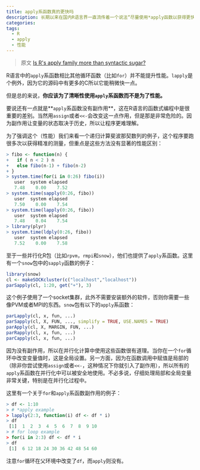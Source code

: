 ```yaml
---
title: apply系函数真的更快吗
description: 长期以来在国内R语言界一直流传着一个说法“尽量使用*apply函数以获得更快的速度”，很多人不加以验证就信以为真，并继续将这一说法传播下去。实际上只要在stackoverflow稍微搜索一下就能找到很多关于apply系函数性能的问题，以下翻译一篇votes数很高的答案，既清晰又明确。
categories:
tags:
  - R 
  - apply
  - 性能
---
```


> 原文 [Is R's apply family more than syntactic sugar?](https://stackoverflow.com/a/2276001)

R语言中的`apply`系函数相比其他循环函数（比如`for`）并不能提升性能。`lapply`是个例外，因为它的源码中有更多的C所以它能稍微快一点。

但是总的来说，**你应该为了清晰性使用`apply`系函数而不是为了性能。**

要说还有一点就是**`apply`系函数没有副作用**，这在R语言的函数式编程中是很重要的差别。当然用`assign`或者`<<-`会改变这一点作用，但是那是非常危险的。因为副作用让变量的状态取决于历史，所以让程序更难理解。

为了强调这个（性能）我们来看一个递归计算斐波那契数列的例子，这个程序要跑很多次以获得精准的测量，但重点是这些方法没有显著的性能区别：

```r
> fibo <- function(n) {
+   if ( n < 2 ) n
+   else fibo(n-1) + fibo(n-2)
+ }
> system.time(for(i in 0:26) fibo(i))
   user  system elapsed 
   7.48    0.00    7.52 
> system.time(sapply(0:26, fibo))
   user  system elapsed 
   7.50    0.00    7.54 
> system.time(lapply(0:26, fibo))
   user  system elapsed 
   7.48    0.04    7.54 
> library(plyr)
> system.time(ldply(0:26, fibo))
   user  system elapsed 
   7.52    0.00    7.58 

```

至于一些并行化R包（比如`rpvm`，`rmpi`和`snow`），他们也提供了`apply`系函数。这里有一个`snow`包中的`sapply`函数的例子：

```r
library(snow)
cl <- makeSOCKcluster(c("localhost","localhost"))
parSapply(cl, 1:20, get("+"), 3)
```

这个例子使用了一个socket集群，此外不需要安装额外的软件，否则你需要一些像PVM或者MPI的东西。`snow`包有以下的`apply`系函数：

```r
parLapply(cl, x, fun, ...)
parSapply(cl, X, FUN, ..., simplify = TRUE, USE.NAMES = TRUE)
parApply(cl, X, MARGIN, FUN, ...)
parRapply(cl, x, fun, ...)
parCapply(cl, x, fun, ...)
```

因为没有副作用，所以在并行化计算中使用这些函数很有道理。当你在一个`for`循环中改变变量值时，这是全局设置。另一方面，因为在函数调用中赋值是局部的（除非你尝试使用`assign`或者`<<-`，这种情况下你就引入了副作用），所以所有的`apply`系函数在并行化中可以被安全地使用。不必多说，仔细处理局部和全局变量非常关键，特别是在并行化过程中。

这里有一个关于`for`和`apply`系函数副作用的例子：

```r
> df <- 1:10
> # *apply example
> lapply(2:3, function(i) df <- df * i)
> df
 [1]  1  2  3  4  5  6  7  8  9 10
> # for loop example
> for(i in 2:3) df <- df * i
> df
 [1]  6 12 18 24 30 36 42 48 54 60
```

注意`for`循环在父环境中改变了`df`，而`apply`则没有。
